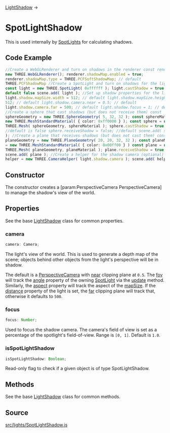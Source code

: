 [LightShadow](en\lights\shadows\LightShadow.html) →

# SpotLightShadow

This is used internally by [SpotLights](en\lights\SpotLight.html) for
calculating shadows.

## Code Example

  
```ts  
//Create a WebGLRenderer and turn on shadows in the renderer const renderer =
new THREE.WebGLRenderer(); renderer.shadowMap.enabled = true;
renderer.shadowMap.type = THREE.PCFSoftShadowMap; // default
THREE.PCFShadowMap //Create a SpotLight and turn on shadows for the light
const light = new THREE.SpotLight( 0xffffff ); light.castShadow = true; //
default false scene.add( light ); //Set up shadow properties for the light
light.shadow.mapSize.width = 512; // default light.shadow.mapSize.height =
512; // default light.shadow.camera.near = 0.5; // default
light.shadow.camera.far = 500; // default light.shadow.focus = 1; // default
//Create a sphere that cast shadows (but does not receive them) const
sphereGeometry = new THREE.SphereGeometry( 5, 32, 32 ); const sphereMaterial =
new THREE.MeshStandardMaterial( { color: 0xff0000 } ); const sphere = new
THREE.Mesh( sphereGeometry, sphereMaterial ); sphere.castShadow = true;
//default is false sphere.receiveShadow = false; //default scene.add( sphere
); //Create a plane that receives shadows (but does not cast them) const
planeGeometry = new THREE.PlaneGeometry( 20, 20, 32, 32 ); const planeMaterial
= new THREE.MeshStandardMaterial( { color: 0x00ff00 } ) const plane = new
THREE.Mesh( planeGeometry, planeMaterial ); plane.receiveShadow = true;
scene.add( plane ); //Create a helper for the shadow camera (optional) const
helper = new THREE.CameraHelper( light.shadow.camera ); scene.add( helper );  
```  

## Constructor

The constructor creates a [param:PerspectiveCamera PerspectiveCamera] to
manage the shadow's view of the world.

## Properties

See the base [LightShadow](en\lights\shadows\LightShadow.html) class for
common properties.

### camera

  
  
```ts  
camera: Camera;  
```  

The light's view of the world. This is used to generate a depth map of the
scene; objects behind other objects from the light's perspective will be in
shadow.  
  
The default is a [PerspectiveCamera](en\cameras\PerspectiveCamera.html) with
[near](#) clipping plane at `0.5`. The [fov](#) will track the [angle](#)
property of the owning [SpotLight](en\lights\SpotLight.html) via the
[update](#) method. Similarly, the [aspect](#) property will track the aspect
of the [mapSize](#). If the [distance](#) property of the light is set, the
[far](#) clipping plane will track that, otherwise it defaults to `500`.

### focus

  
  
```ts  
focus: Number;  
```  

Used to focus the shadow camera. The camera's field of view is set as a
percentage of the spotlight's field-of-view. Range is `[0, 1]`. Default is
`1.0`.  

### isSpotLightShadow

  
  
```ts  
isSpotLightShadow: Boolean;  
```  

Read-only flag to check if a given object is of type SpotLightShadow.

## Methods

See the base [LightShadow](en\lights\shadows\LightShadow.html) class for
common methods.

## Source

<a
href="https://github.com/mrdoob/three.js/blob/master/src/lights/SpotLightShadow.js">src/lights/SpotLightShadow.js</a>


